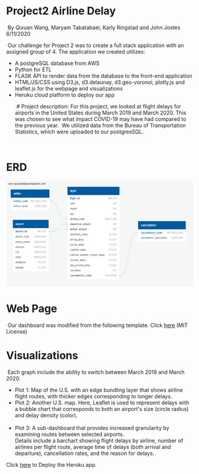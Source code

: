 # Project2 Airline Delay
​
By Qixuan Wang, Maryam Tabatabaei, Karly Ringstad and John Jostes 6/11/2020 <p>
​
  Our challenge for Project 2 was to create a full stack application with an assigned group of 4.
The application we created utilizes:
* A postgreSQL database from AWS
* Python for ETL 
* FLASK API to render data from the database to the front-end application
* HTML/JS/CSS using D3.js, d3.delaunay, d3.geo-voronoi, plotly.js and leaflet.js for the webpage and visualizations
* Heroku cloud platform to deploy our app <p>
​
​# Project description:
  For this project, we looked at flight delays for airports in the United States during March 2019 and March 2020. 
This was chosen to see what impact COVID-19 may have had compared to the previous year.
​
  We utilized data from the Bureau of Transportation Statistics, which were uploaded to our postgresSQL.


​
# ERD
  ![SQL_Schema.sql](SQL_ERD.png)
  
# Web Page
​
  Our dashboard was modified from the following template. Click [here](https://startbootstrap.com/themes/grayscale/)  (MIT License)
​
# Visualizations
​
Each graph include the ability to switch between March 2019 and March 2020. <p>
* Plot 1: Map of the U.S. with an edge bundling layer that shows airline flight routes, with thicker edges corresponding to longer delays.
​
* Plot 2: Another U.S. map. Here, Leaflet is used to represent delays with a bubble chart that corresponds to both an airport's size (circle radius) and delay density (color). <br/>
​
* Plot 3: A sub-dashboard that provides increased granularity by examining routes between selected airports. <br/>
Details include a barchart showing flight delays by airline, number of airlines per flight route, average time of delays (both arrival and departure), cancellation rates, and the reason for delays. 
  
Click [here](https://flight-delay-2020.herokuapp.com/) to Deploy the Heroku app.
